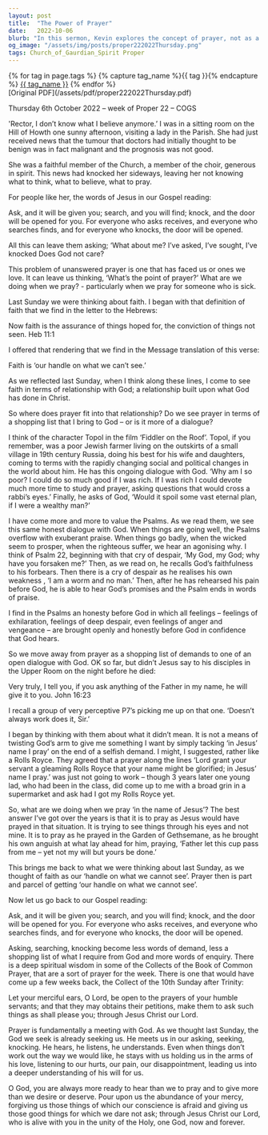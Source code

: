```yaml
---
layout: post
title:  "The Power of Prayer"
date:   2022-10-06
blurb: "In this sermon, Kevin explores the concept of prayer, not as a shopping list of demands, but as an open dialogue with God. He discusses the challenges of unanswered prayers and the importance of faith in understanding God's will. The sermon emphasizes the idea of prayer as a means of seeking God's guidance and wisdom, rather than simply asking for what we want."
og_image: "/assets/img/posts/proper222022Thursday.png"
tags: Church_of_Gaurdian_Spirit Proper
---    
```

<div class="tag-pills">
  {% for tag in page.tags %}
    {% capture tag_name %}{{ tag }}{% endcapture %}
    <a href="{{ site.baseurl }}/tag/{{ tag_name }}" class="tag-pill">{{ tag_name }}</a>
  {% endfor %}
</div>
[Original PDF](/assets/pdf/proper222022Thursday.pdf)

Thursday 6th October 2022 – week of Proper 22 – COGS

'Rector, I don’t know what I believe anymore.’ I was in a sitting room on the Hill of Howth one sunny afternoon, visiting a lady in the Parish. She had just received news that the tumour that doctors had initially thought to be benign was in fact malignant and the prognosis was not good.

She was a faithful member of the Church, a member of the choir, generous in spirit. This news had knocked her sideways, leaving her not knowing what to think, what to believe, what to pray.

For people like her, the words of Jesus in our Gospel reading:

Ask, and it will be given you; search, and you will find; knock, and the door will be opened for you. For everyone who asks receives, and everyone who searches finds, and for everyone who knocks, the door will be opened.

All this can leave them asking; ‘What about me? I’ve asked, I’ve sought, I’ve knocked Does God not care?

This problem of unanswered prayer is one that has faced us or ones we love. It can leave us thinking, ‘What’s the point of prayer?’ What are we doing when we pray? - particularly when we pray for someone who is sick.

Last Sunday we were thinking about faith. I began with that definition of faith that we find in the letter to the Hebrews:

Now faith is the assurance of things hoped for, the conviction of things not seen. Heb 11:1

I offered that rendering that we find in the Message translation of this verse:

Faith is ‘our handle on what we can’t see.’

As we reflected last Sunday, when I think along these lines, I come to see faith in terms of relationship with God; a relationship built upon what God has done in Christ.

So where does prayer fit into that relationship? Do we see prayer in terms of a shopping list that I bring to God – or is it more of a dialogue?

I think of the character Topol in the film ‘Fiddler on the Roof’. Topol, if you remember, was a poor Jewish farmer living on the outskirts of a small village in 19th century Russia, doing his best for his wife and daughters, coming to terms with the rapidly changing social and political changes in the world about him. He has this ongoing dialogue with God. ‘Why am I so poor? I could do so much good if I was rich. If I was rich I could devote much more time to study and prayer, asking questions that would cross a rabbi’s eyes.’ Finally, he asks of God, ‘Would it spoil some vast eternal plan, if I were a wealthy man?’

I have come more and more to value the Psalms. As we read them, we see this same honest dialogue with God. When things are going well, the Psalms overflow with exuberant praise. When things go badly, when the wicked seem to prosper, when the righteous suffer, we hear an agonising why. I think of Psalm 22, beginning with that cry of despair, ‘My God, my God; why have you forsaken me?’ Then, as we read on, he recalls God’s faithfulness to his forbears. Then there is a cry of despair as he realises his own weakness , ‘I am a worm and no man.’ Then, after he has rehearsed his pain before God, he is able to hear God’s promises and the Psalm ends in words of praise.

I find in the Psalms an honesty before God in which all feelings – feelings of exhilaration, feelings of deep despair, even feelings of anger and vengeance – are brought openly and honestly before God in confidence that God hears.

So we move away from prayer as a shopping list of demands to one of an open dialogue with God. OK so far, but didn’t Jesus say to his disciples in the Upper Room on the night before he died:

Very truly, I tell you, if you ask anything of the Father in my name, he will give it to you. John 16:23

I recall a group of very perceptive P7’s picking me up on that one. ‘Doesn’t always work does it, Sir.’

I began by thinking with them about what it didn’t mean. It is not a means of twisting God’s arm to give me something I want by simply tacking ‘in Jesus’ name I pray’ on the end of a selfish demand. I might, I suggested, rather like a Rolls Royce. They agreed that a prayer along the lines ‘Lord grant your servant a gleaming Rolls Royce that your name might be glorified; in Jesus’ name I pray.’ was just not going to work – though 3 years later one young lad, who had been in the class, did come up to me with a broad grin in a supermarket and ask had I got my Rolls Royce yet.

So, what are we doing when we pray ‘in the name of Jesus’? The best answer I’ve got over the years is that it is to pray as Jesus would have prayed in that situation. It is trying to see things through his eyes and not mine. It is to pray as he prayed in the Garden of Gethsemane, as he brought his own anguish at what lay ahead for him, praying, ‘Father let this cup pass from me – yet not my will but yours be done.’

This brings me back to what we were thinking about last Sunday, as we thought of faith as our ‘handle on what we cannot see’. Prayer then is part and parcel of getting ‘our handle on what we cannot see’.

Now let us go back to our Gospel reading:

Ask, and it will be given you; search, and you will find; knock, and the door will be opened for you. For everyone who asks receives, and everyone who searches finds, and for everyone who knocks, the door will be opened.

Asking, searching, knocking become less words of demand, less a shopping list of what I require from God and more words of enquiry. There is a deep spiritual wisdom in some of the Collects of the Book of Common Prayer, that are a sort of prayer for the week. There is one that would have come up a few weeks back, the Collect of the 10th Sunday after Trinity:

Let your merciful ears, O Lord, be open to the prayers of your humble servants; and that they may obtains their petitions, make them to ask such things as shall please you; through Jesus Christ our Lord.

Prayer is fundamentally a meeting with God. As we thought last Sunday, the God we seek is already seeking us. He meets us in our asking, seeking, knocking. He hears, he listens, he understands. Even when things don’t work out the way we would like, he stays with us holding us in the arms of his love, listening to our hurts, our pain, our disappointment, leading us into a deeper understanding of his will for us.

O God, you are always more ready to hear than we to pray and to give more than we desire or deserve. Pour upon us the abundance of your mercy, forgiving us those things of which our conscience is afraid and giving us those good things for which we dare not ask; through Jesus Christ our Lord, who is alive with you in the unity of the Holy, one God, now and forever.
